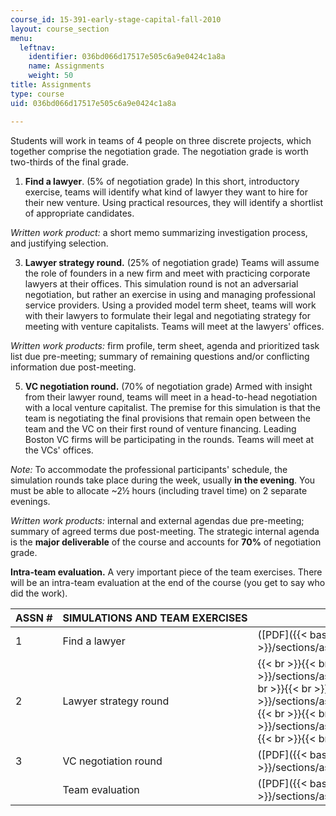 ```yaml
---
course_id: 15-391-early-stage-capital-fall-2010
layout: course_section
menu:
  leftnav:
    identifier: 036bd066d17517e505c6a9e0424c1a8a
    name: Assignments
    weight: 50
title: Assignments
type: course
uid: 036bd066d17517e505c6a9e0424c1a8a

---
```


Students will work in teams of 4 people on three discrete projects, which together comprise the negotiation grade. The negotiation grade is worth two-thirds of the final grade.

1.  **Find a lawyer**. (5% of negotiation grade) In this short, introductory exercise, teams will identify what kind of lawyer they want to hire for their new venture. Using practical resources, they will identify a shortlist of appropriate candidates.

_Written work product:_ a short memo summarizing investigation process, and justifying selection.

3.  **Lawyer strategy round.** (25% of negotiation grade) Teams will assume the role of founders in a new firm and meet with practicing corporate lawyers at their offices. This simulation round is not an adversarial negotiation, but rather an exercise in using and managing professional service providers. Using a provided model term sheet, teams will work with their lawyers to formulate their legal and negotiating strategy for meeting with venture capitalists. Teams will meet at the lawyers' offices.

_Written work products:_ firm profile, term sheet, agenda and prioritized task list due pre-meeting; summary of remaining questions and/or conflicting information due post-meeting.

5.  **VC negotiation round.** (70% of negotiation grade) Armed with insight from their lawyer round, teams will meet in a head-to-head negotiation with a local venture capitalist. The premise for this simulation is that the team is negotiating the final provisions that remain open between the team and the VC on their first round of venture financing. Leading Boston VC firms will be participating in the rounds. Teams will meet at the VCs' offices.

_Note:_ To accommodate the professional participants' schedule, the simulation rounds take place during the week, usually **in the evening**. You must be able to allocate ~2½ hours (including travel time) on 2 separate evenings.

_Written work products:_ internal and external agendas due pre-meeting; summary of agreed terms due post-meeting. The strategic internal agenda is the **major deliverable** of the course and accounts for **70%** of negotiation grade.

**Intra-team evaluation.** A very important piece of the team exercises. There will be an intra-team evaluation at the end of the course (you get to say who did the work).

| ASSN # | SIMULATIONS AND TEAM EXERCISES | FILES |
| --- | --- | --- |
| 1 | Find a lawyer | ([PDF]({{< baseurl >}}/sections/assignments/mit15_391f10_assn1)) |
| 2 | Lawyer strategy round |  {{< br >}}{{< br >}} ([PDF]({{< baseurl >}}/sections/assignments/mit15_391f10_assn2)) {{< br >}}{{< br >}} MIT/FIT fact pattern ([PDF]({{< baseurl >}}/sections/assignments/mit15_391f10_assn2_facts)) {{< br >}}{{< br >}} Term sheet ([PDF]({{< baseurl >}}/sections/assignments/mit15_391f10_term_sheet)) {{< br >}}{{< br >}}  |
| 3 | VC negotiation round | ([PDF]({{< baseurl >}}/sections/assignments/mit15_391f10_assn3)) |
| &nbsp; | Team evaluation | ([PDF]({{< baseurl >}}/sections/assignments/mit15_391f10_eval))